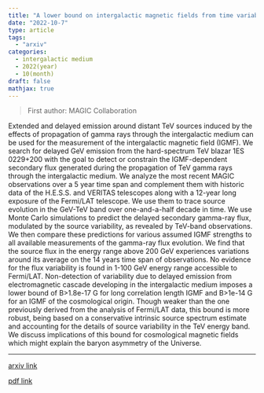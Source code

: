 ```yaml
---
title: "A lower bound on intergalactic magnetic fields from time variability of 1ES 0229+200 from MAGIC and Fermi/LAT observations"
date: "2022-10-7"
type: article
tags:
  - "arxiv"
categories:
  - intergalactic medium
  - 2022(year)
  - 10(month)
draft: false
mathjax: true
---
```

> First author: MAGIC Collaboration

 Extended and delayed emission around distant TeV sources induced by the
effects of propagation of gamma rays through the intergalactic medium can be
used for the measurement of the intergalactic magnetic field (IGMF). We search
for delayed GeV emission from the hard-spectrum TeV blazar 1ES 0229+200 with
the goal to detect or constrain the IGMF-dependent secondary flux generated
during the propagation of TeV gamma rays through the intergalactic medium. We
analyze the most recent MAGIC observations over a 5 year time span and
complement them with historic data of the H.E.S.S. and VERITAS telescopes along
with a 12-year long exposure of the Fermi/LAT telescope. We use them to trace
source evolution in the GeV-TeV band over one-and-a-half decade in time. We use
Monte Carlo simulations to predict the delayed secondary gamma-ray flux,
modulated by the source variability, as revealed by TeV-band observations. We
then compare these predictions for various assumed IGMF strengths to all
available measurements of the gamma-ray flux evolution. We find that the source
flux in the energy range above 200 GeV experiences variations around its
average on the 14 years time span of observations. No evidence for the flux
variability is found in 1-100 GeV energy range accessible to Fermi/LAT.
Non-detection of variability due to delayed emission from electromagnetic
cascade developing in the intergalactic medium imposes a lower bound of
B>1.8e-17 G for long correlation length IGMF and B>1e-14 G for an IGMF of the
cosmological origin. Though weaker than the one previously derived from the
analysis of Fermi/LAT data, this bound is more robust, being based on a
conservative intrinsic source spectrum estimate and accounting for the details
of source variability in the TeV energy band. We discuss implications of this
bound for cosmological magnetic fields which might explain the baryon asymmetry
of the Universe.

---
[arxiv link](http://arxiv.org/abs/2210.03321v1)

[pdf link](http://arxiv.org/pdf/2210.03321v1)